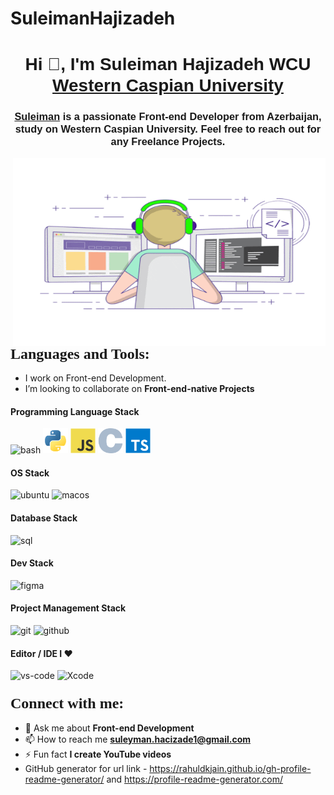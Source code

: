 # SuleimanHajizadeh

<!-- Header Section -->
<h1 align="center"><font face="Arial">Hi 👋, I'm Suleiman Hajizadeh WCU <a href="https://www.wcu.edu.az/en/">Western Caspian University</a></font></h1>
<h3 align="center"><font face="Arial"><a href="https://www.linkedin.com/in/suleiman-hajizadeh-609732213/" target="_blank" rel="noreferrer">Suleiman</a> is a passionate Front-end Developer from Azerbaijan, study on Western Caspian University. Feel free to reach out for any Freelance Projects.</font></h3>

<!-- GIF -->
<img align="right" height="300" width="500" src="https://raw.githubusercontent.com/mikonoid/mikonoid/main/images/gifs/coder3.gif" />

<!-- Languages and Tools Section -->
<h3 align="left"><font size="+2" face="Verdana">Languages and Tools:</font></h3>


- I work on Front-end Development.
- I’m looking to collaborate on **Front-end-native Projects**



#### Programming Language Stack
<p align="left"><img src="https://www.vectorlogo.zone/logos/gnu_bash/gnu_bash-icon.svg" alt="bash" title="bash" title="bash" width="40" height="40"/>  <img src="https://raw.githubusercontent.com/github/explore/80688e429a7d4ef2fca1e82350fe8e3517d3494d/topics/python/python.png" alt="python" title="python" width="40" height="40"/> <img src="https://raw.githubusercontent.com/devicons/devicon/master/icons/javascript/javascript-original.svg" alt="javascript" title="javascript" title="javascript" width="40" height="40"/> <img src="https://raw.githubusercontent.com/devicons/devicon/master/icons/c/c-original.svg" alt="c" title="c" title="c" width="40" height="40"/> <img src="https://raw.githubusercontent.com/devicons/devicon/master/icons/typescript/typescript-original.svg" alt="typescript" title="typescript" title="typescript" width="40" height="40"/>  </p>

#### OS Stack
<p align="left"><img src="https://www.vectorlogo.zone/logos/ubuntu/ubuntu-icon.svg" alt="ubuntu" title="ubuntu" width="40" height="40"/> <img src="https://cdn-icons-png.flaticon.com/512/2/2235.png" alt="macos" title="macos" width="40" height="40"/> </p>

#### Database Stack
<p align="left"><img src="https://img.favpng.com/6/22/18/clip-art-microsoft-azure-sql-database-microsoft-sql-server-png-favpng-vuy3jBrd8YXkMut1vRTrG8B3F.jpg" alt="sql" title="sql" width="40" height="40"/>  </p>

#### Dev Stack
<p align="left"><img src="https://www.vectorlogo.zone/logos/figma/figma-icon.svg" alt="figma" title="figma" width="40" height="40"/> </p>

#### Project Management Stack
<p align="left"><img src="https://www.vectorlogo.zone/logos/git-scm/git-scm-icon.svg" alt="git" title="git" width="40" height="40"/>  <img src="https://www.vectorlogo.zone/logos/github/github-icon.svg" alt="github" title="github" width="40" height="40"/></p>

#### Editor / IDE I ♥
<p align="left"><img src="https://www.vectorlogo.zone/logos/visualstudio_code/visualstudio_code-icon.svg" alt="vs-code" title="vs-code" width="40" height="40"/> <img src="https://vectorseek.com/wp-content/uploads/2023/08/Xcode-Logo-Vector.svg-.png" alt="Xcode" title="Xcode" width="40" height="40"/> </p>



<!-- Contact Section -->
<h3 align="left"><font size="+2" face="Verdana">Connect with me:</font></h3>
<p align="left">
</p>

- 💬 Ask me about **Front-end Development**
- 📫 How to reach me **[suleyman.hacizade1@gmail.com](mailto:suleyman.hacizade1@gmail.com)**
- ⚡ Fun fact **I create YouTube videos**
- GitHub generator for url link - https://rahuldkjain.github.io/gh-profile-readme-generator/ and https://profile-readme-generator.com/


